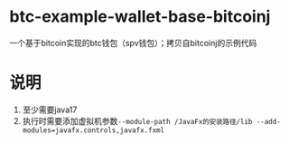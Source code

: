 # btc-example-wallet-base-bitcoinj
一个基于bitcoin实现的btc钱包（spv钱包）；拷贝自bitcoinj的示例代码


# 说明
1. 至少需要java17
2. 执行时需要添加虚拟机参数`--module-path /JavaFx的安装路径/lib --add-modules=javafx.controls,javafx.fxml`